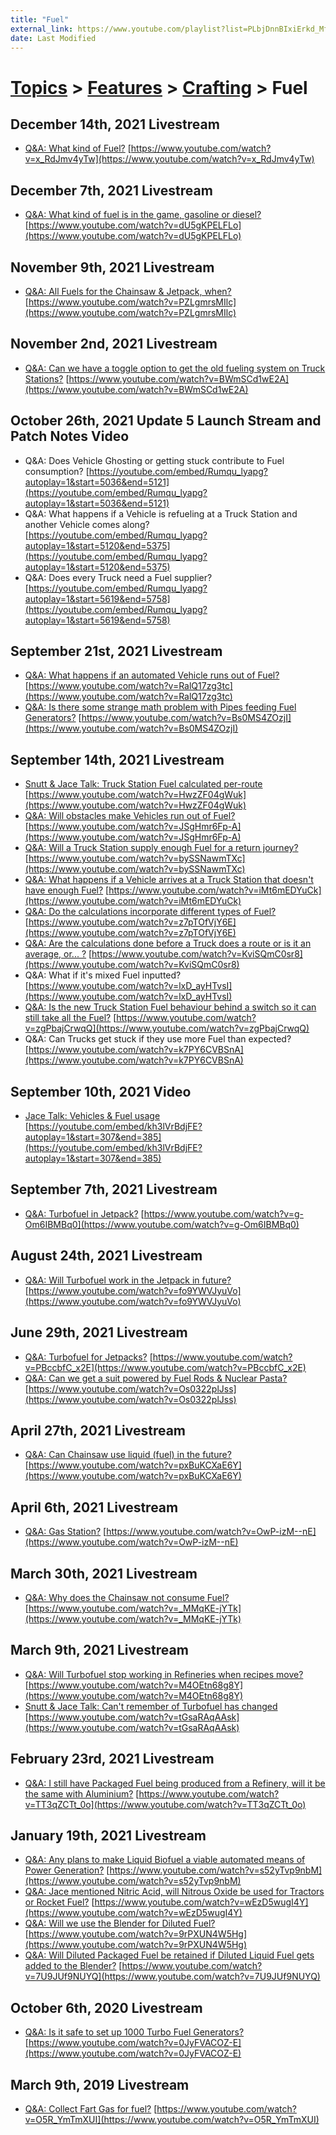 ```yaml
---
title: "Fuel"
external_link: https://www.youtube.com/playlist?list=PLbjDnnBIxiErkd_Mfx2t-MUAbsERuK3fd
date: Last Modified
---
```

# [Topics](../../../topics.md) > [Features](../../../topics/features.md) > [Crafting](../../../topics/features/crafting.md) > Fuel

## December 14th, 2021 Livestream
* [Q&A: What kind of Fuel?](../../../transcriptions/yt-x_RdJmv4yTw.md) [https://www.youtube.com/watch?v=x_RdJmv4yTw](https://www.youtube.com/watch?v=x_RdJmv4yTw)

## December 7th, 2021 Livestream
* [Q&A: What kind of fuel is in the game, gasoline or diesel?](../../../transcriptions/yt-dU5gKPELFLo.md) [https://www.youtube.com/watch?v=dU5gKPELFLo](https://www.youtube.com/watch?v=dU5gKPELFLo)

## November 9th, 2021 Livestream
* [Q&A: All Fuels for the Chainsaw & Jetpack, when?](../../../transcriptions/yt-PZLgmrsMIlc.md) [https://www.youtube.com/watch?v=PZLgmrsMIlc](https://www.youtube.com/watch?v=PZLgmrsMIlc)

## November 2nd, 2021 Livestream
* [Q&A: Can we have a toggle option to get the old fueling system on Truck Stations?](../../../transcriptions/yt-BWmSCd1wE2A.md) [https://www.youtube.com/watch?v=BWmSCd1wE2A](https://www.youtube.com/watch?v=BWmSCd1wE2A)

## October 26th, 2021 Update 5 Launch Stream and Patch Notes Video
* Q&A: Does Vehicle Ghosting or getting stuck contribute to Fuel consumption? [https://youtube.com/embed/Rumqu_lyapg?autoplay=1&start=5036&end=5121](https://youtube.com/embed/Rumqu_lyapg?autoplay=1&start=5036&end=5121)
* Q&A: What happens if a Vehicle is refueling at a Truck Station and another Vehicle comes along? [https://youtube.com/embed/Rumqu_lyapg?autoplay=1&start=5120&end=5375](https://youtube.com/embed/Rumqu_lyapg?autoplay=1&start=5120&end=5375)
* Q&A: Does every Truck need a Fuel supplier? [https://youtube.com/embed/Rumqu_lyapg?autoplay=1&start=5619&end=5758](https://youtube.com/embed/Rumqu_lyapg?autoplay=1&start=5619&end=5758)

## September 21st, 2021 Livestream
* [Q&A: What happens if an automated Vehicle runs out of Fuel?](../../../transcriptions/yt-RalQ17zg3tc.md) [https://www.youtube.com/watch?v=RalQ17zg3tc](https://www.youtube.com/watch?v=RalQ17zg3tc)
* [Q&A: Is there some strange math problem with Pipes feeding Fuel Generators?](../../../transcriptions/yt-Bs0MS4ZOzjI.md) [https://www.youtube.com/watch?v=Bs0MS4ZOzjI](https://www.youtube.com/watch?v=Bs0MS4ZOzjI)

## September 14th, 2021 Livestream
* [Snutt & Jace Talk: Truck Station Fuel calculated per-route](../../../transcriptions/yt-HwzZF04gWuk.md) [https://www.youtube.com/watch?v=HwzZF04gWuk](https://www.youtube.com/watch?v=HwzZF04gWuk)
* [Q&A: Will obstacles make Vehicles run out of Fuel?](../../../transcriptions/yt-JSgHmr6Fp-A.md) [https://www.youtube.com/watch?v=JSgHmr6Fp-A](https://www.youtube.com/watch?v=JSgHmr6Fp-A)
* [Q&A: Will a Truck Station supply enough Fuel for a return journey?](../../../transcriptions/yt-bySSNawmTXc.md) [https://www.youtube.com/watch?v=bySSNawmTXc](https://www.youtube.com/watch?v=bySSNawmTXc)
* [Q&A: What happens if a Vehicle arrives at a Truck Station that doesn't have enough Fuel?](../../../transcriptions/yt-iMt6mEDYuCk.md) [https://www.youtube.com/watch?v=iMt6mEDYuCk](https://www.youtube.com/watch?v=iMt6mEDYuCk)
* [Q&A: Do the calculations incorporate different types of Fuel?](../../../transcriptions/yt-z7pTOfVjY6E.md) [https://www.youtube.com/watch?v=z7pTOfVjY6E](https://www.youtube.com/watch?v=z7pTOfVjY6E)
* [Q&A: Are the calculations done before a Truck does a route or is it an average, or... ?](../../../transcriptions/yt-KviSQmC0sr8.md) [https://www.youtube.com/watch?v=KviSQmC0sr8](https://www.youtube.com/watch?v=KviSQmC0sr8)
* Q&A: What if it's mixed Fuel inputted? [https://www.youtube.com/watch?v=lxD_ayHTvsI](https://www.youtube.com/watch?v=lxD_ayHTvsI)
* [Q&A: Is the new Truck Station Fuel behaviour behind a switch so it can still take all the Fuel?](../../../transcriptions/yt-zgPbajCrwqQ.md) [https://www.youtube.com/watch?v=zgPbajCrwqQ](https://www.youtube.com/watch?v=zgPbajCrwqQ)
* Q&A: Can Trucks get stuck if they use more Fuel than expected? [https://www.youtube.com/watch?v=k7PY6CVBSnA](https://www.youtube.com/watch?v=k7PY6CVBSnA)

## September 10th, 2021 Video
* [Jace Talk: Vehicles & Fuel usage](../../../transcriptions/yt-kh3lVrBdjFE,307.97433333333333,384.95123333333333.md) [https://youtube.com/embed/kh3lVrBdjFE?autoplay=1&start=307&end=385](https://youtube.com/embed/kh3lVrBdjFE?autoplay=1&start=307&end=385)

## September 7th, 2021 Livestream
* [Q&A: Turbofuel in Jetpack?](../../../transcriptions/yt-g-Om6IBMBq0.md) [https://www.youtube.com/watch?v=g-Om6IBMBq0](https://www.youtube.com/watch?v=g-Om6IBMBq0)

## August 24th, 2021 Livestream
* [Q&A: Will Turbofuel work in the Jetpack in future?](../../../transcriptions/yt-fo9YWVJyuVo.md) [https://www.youtube.com/watch?v=fo9YWVJyuVo](https://www.youtube.com/watch?v=fo9YWVJyuVo)

## June 29th, 2021 Livestream
* [Q&A: Turbofuel for Jetpacks?](../../../transcriptions/yt-PBccbfC_x2E.md) [https://www.youtube.com/watch?v=PBccbfC_x2E](https://www.youtube.com/watch?v=PBccbfC_x2E)
* [Q&A: Can we get a suit powered by Fuel Rods & Nuclear Pasta?](../../../transcriptions/yt-Os0322plJss.md) [https://www.youtube.com/watch?v=Os0322plJss](https://www.youtube.com/watch?v=Os0322plJss)

## April 27th, 2021 Livestream
* [Q&A: Can Chainsaw use liquid (fuel) in the future?](../../../transcriptions/yt-pxBuKCXaE6Y.md) [https://www.youtube.com/watch?v=pxBuKCXaE6Y](https://www.youtube.com/watch?v=pxBuKCXaE6Y)

## April 6th, 2021 Livestream
* [Q&A: Gas Station?](../../../transcriptions/yt-OwP-izM--nE.md) [https://www.youtube.com/watch?v=OwP-izM--nE](https://www.youtube.com/watch?v=OwP-izM--nE)

## March 30th, 2021 Livestream
* [Q&A: Why does the Chainsaw not consume Fuel?](../../../transcriptions/yt-_MMqKE-jYTk.md) [https://www.youtube.com/watch?v=_MMqKE-jYTk](https://www.youtube.com/watch?v=_MMqKE-jYTk)

## March 9th, 2021 Livestream
* [Q&A: Will Turbofuel stop working in Refineries when recipes move?](../../../transcriptions/yt-M4OEtn68g8Y.md) [https://www.youtube.com/watch?v=M4OEtn68g8Y](https://www.youtube.com/watch?v=M4OEtn68g8Y)
* [Snutt & Jace Talk: Can't remember of Turbofuel has changed](../../../transcriptions/yt-tGsaRAqAAsk.md) [https://www.youtube.com/watch?v=tGsaRAqAAsk](https://www.youtube.com/watch?v=tGsaRAqAAsk)

## February 23rd, 2021 Livestream
* [Q&A: I still have Packaged Fuel being produced from a Refinery, will it be the same with Aluminium?](../../../transcriptions/yt-TT3qZCTt_0o.md) [https://www.youtube.com/watch?v=TT3qZCTt_0o](https://www.youtube.com/watch?v=TT3qZCTt_0o)

## January 19th, 2021 Livestream
* [Q&A: Any plans to make Liquid Biofuel a viable automated means of Power Generation?](../../../transcriptions/yt-s52yTvp9nbM.md) [https://www.youtube.com/watch?v=s52yTvp9nbM](https://www.youtube.com/watch?v=s52yTvp9nbM)
* [Q&A: Jace mentioned Nitric Acid, will Nitrous Oxide be used for Tractors or Rocket Fuel?](../../../transcriptions/yt-wEzD5wugI4Y.md) [https://www.youtube.com/watch?v=wEzD5wugI4Y](https://www.youtube.com/watch?v=wEzD5wugI4Y)
* [Q&A: Will we use the Blender for Diluted Fuel?](../../../transcriptions/yt-9rPXUN4W5Hg.md) [https://www.youtube.com/watch?v=9rPXUN4W5Hg](https://www.youtube.com/watch?v=9rPXUN4W5Hg)
* [Q&A: Will Diluted Packaged Fuel be retained if Diluted Liquid Fuel gets added to the Blender?](../../../transcriptions/yt-7U9JUf9NUYQ.md) [https://www.youtube.com/watch?v=7U9JUf9NUYQ](https://www.youtube.com/watch?v=7U9JUf9NUYQ)

## October 6th, 2020 Livestream
* [Q&A: Is it safe to set up 1000 Turbo Fuel Generators?](../../../transcriptions/yt-0JyFVACOZ-E.md) [https://www.youtube.com/watch?v=0JyFVACOZ-E](https://www.youtube.com/watch?v=0JyFVACOZ-E)

## March 9th, 2019 Livestream
* [Q&A: Collect Fart Gas for fuel?](../../../transcriptions/yt-O5R_YmTmXUI.md) [https://www.youtube.com/watch?v=O5R_YmTmXUI](https://www.youtube.com/watch?v=O5R_YmTmXUI)
